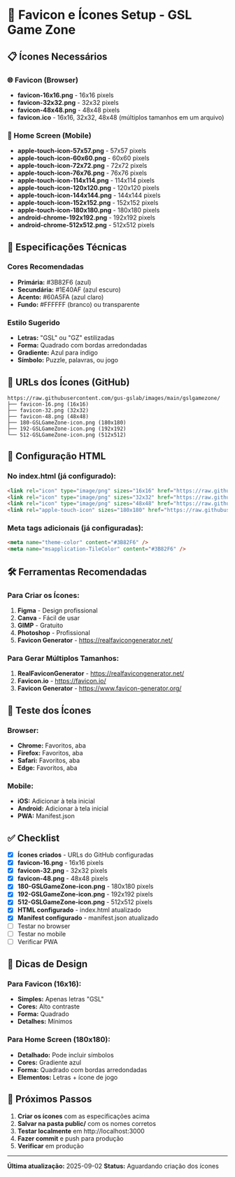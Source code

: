 # 🎨 Favicon e Ícones Setup - GSL Game Zone

## 📋 Ícones Necessários

### 🌐 Favicon (Browser)

- **favicon-16x16.png** - 16x16 pixels
- **favicon-32x32.png** - 32x32 pixels
- **favicon-48x48.png** - 48x48 pixels
- **favicon.ico** - 16x16, 32x32, 48x48 (múltiplos tamanhos em um arquivo)

### 📱 Home Screen (Mobile)

- **apple-touch-icon-57x57.png** - 57x57 pixels
- **apple-touch-icon-60x60.png** - 60x60 pixels
- **apple-touch-icon-72x72.png** - 72x72 pixels
- **apple-touch-icon-76x76.png** - 76x76 pixels
- **apple-touch-icon-114x114.png** - 114x114 pixels
- **apple-touch-icon-120x120.png** - 120x120 pixels
- **apple-touch-icon-144x144.png** - 144x144 pixels
- **apple-touch-icon-152x152.png** - 152x152 pixels
- **apple-touch-icon-180x180.png** - 180x180 pixels
- **android-chrome-192x192.png** - 192x192 pixels
- **android-chrome-512x512.png** - 512x512 pixels

## 🎯 Especificações Técnicas

### Cores Recomendadas

- **Primária:** #3B82F6 (azul)
- **Secundária:** #1E40AF (azul escuro)
- **Acento:** #60A5FA (azul claro)
- **Fundo:** #FFFFFF (branco) ou transparente

### Estilo Sugerido

- **Letras:** "GSL" ou "GZ" estilizadas
- **Forma:** Quadrado com bordas arredondadas
- **Gradiente:** Azul para índigo
- **Símbolo:** Puzzle, palavras, ou jogo

## 📁 URLs dos Ícones (GitHub)

```
https://raw.githubusercontent.com/gus-gslab/images/main/gslgamezone/
├── favicon-16.png (16x16)
├── favicon-32.png (32x32)
├── favicon-48.png (48x48)
├── 180-GSLGameZone-icon.png (180x180)
├── 192-GSLGameZone-icon.png (192x192)
└── 512-GSLGameZone-icon.png (512x512)
```

## 🔧 Configuração HTML

### No index.html (já configurado):

```html
<link rel="icon" type="image/png" sizes="16x16" href="https://raw.githubusercontent.com/gus-gslab/images/main/gslgamezone/favicon-16.png" />
<link rel="icon" type="image/png" sizes="32x32" href="https://raw.githubusercontent.com/gus-gslab/images/main/gslgamezone/favicon-32.png" />
<link rel="icon" type="image/png" sizes="48x48" href="https://raw.githubusercontent.com/gus-gslab/images/main/gslgamezone/favicon-48.png" />
<link rel="apple-touch-icon" sizes="180x180" href="https://raw.githubusercontent.com/gus-gslab/images/main/gslgamezone/180-GSLGameZone-icon.png" />
```

### Meta tags adicionais (já configuradas):

```html
<meta name="theme-color" content="#3B82F6" />
<meta name="msapplication-TileColor" content="#3B82F6" />
```

## 🛠️ Ferramentas Recomendadas

### Para Criar os Ícones:

1. **Figma** - Design profissional
2. **Canva** - Fácil de usar
3. **GIMP** - Gratuito
4. **Photoshop** - Profissional
5. **Favicon Generator** - https://realfavicongenerator.net/

### Para Gerar Múltiplos Tamanhos:

1. **RealFaviconGenerator** - https://realfavicongenerator.net/
2. **Favicon.io** - https://favicon.io/
3. **Favicon Generator** - https://www.favicon-generator.org/

## 📱 Teste dos Ícones

### Browser:

- **Chrome:** Favoritos, aba
- **Firefox:** Favoritos, aba
- **Safari:** Favoritos, aba
- **Edge:** Favoritos, aba

### Mobile:

- **iOS:** Adicionar à tela inicial
- **Android:** Adicionar à tela inicial
- **PWA:** Manifest.json

## ✅ Checklist

- [x] **Ícones criados** - URLs do GitHub configuradas
- [x] **favicon-16.png** - 16x16 pixels
- [x] **favicon-32.png** - 32x32 pixels  
- [x] **favicon-48.png** - 48x48 pixels
- [x] **180-GSLGameZone-icon.png** - 180x180 pixels
- [x] **192-GSLGameZone-icon.png** - 192x192 pixels
- [x] **512-GSLGameZone-icon.png** - 512x512 pixels
- [x] **HTML configurado** - index.html atualizado
- [x] **Manifest configurado** - manifest.json atualizado
- [ ] Testar no browser
- [ ] Testar no mobile
- [ ] Verificar PWA

## 🎨 Dicas de Design

### Para Favicon (16x16):

- **Simples:** Apenas letras "GSL"
- **Cores:** Alto contraste
- **Forma:** Quadrado
- **Detalhes:** Mínimos

### Para Home Screen (180x180):

- **Detalhado:** Pode incluir símbolos
- **Cores:** Gradiente azul
- **Forma:** Quadrado com bordas arredondadas
- **Elementos:** Letras + ícone de jogo

## 🚀 Próximos Passos

1. **Criar os ícones** com as especificações acima
2. **Salvar na pasta public/** com os nomes corretos
3. **Testar localmente** em http://localhost:3000
4. **Fazer commit** e push para produção
5. **Verificar** em produção

---

**Última atualização:** 2025-09-02
**Status:** Aguardando criação dos ícones
